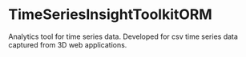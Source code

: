 # TimeSeriesInsightToolkitORM
Analytics tool for time series data. Developed for csv time series data captured from 3D web applications.

